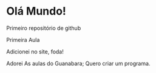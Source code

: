 # Olá Mundo!
Primeiro repositório de github

Primeira Aula

Adicionei no site, foda!


Adorei As aulas do Guanabara;
Quero criar um programa.



 
